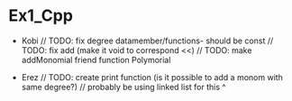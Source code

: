 # Ex1_Cpp

- Kobi
// TODO: fix degree datamember/functions- should be const
// TODO: fix add (make it void to correspond <<)
// TODO: make addMonomial friend function Polymorial

- Erez
// TODO: create print function (is it possible to add a monom with same degree?)
// probably be using linked list for this ^

